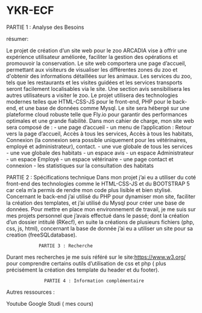 # YKR-ECF
 PARTIE 1 : Analyse des Besoins

résumer:
 
Le projet de création d’un site web pour le  zoo ARCADIA vise à offrir une expérience utilisateur améliorée, faciliter la gestion des opérations et promouvoir la conservation. Le site web comportera une page d’accueil, permettant aux visiteurs de visualiser les différentes zones du zoo et d'obtenir des informations détaillées sur les animaux.
Les services du zoo, tels que les restaurants et les visites guidées et les services transports seront facilement localisables via le site. Une section avis  sensibilisera les autres utilisateurs a visiter le zoo. 
Le projet utilisera des technologies modernes telles que HTML-CSS-JS pour le front-end, PHP pour le back-end, et une base de données comme Mysql. Le site sera hébergé sur une plateforme cloud robuste telle que Fly.io pour garantir des performances optimales et une grande fiabilité.
Dans mon cahier de charge, mon site web sera composé de :
    - une page d’accueil 
    - un menu de l’application : Retour vers la page d’accueil,  Accès à tous les services, Accès à tous les habitats, Connexion (la connexion sera possible uniquement pour les vétérinaires, employé et administrateur), contact.
      - une vue globale de tous les services
      - une  vue globale des habitats
      - un espace avis 
      - un espace Administrateur
      - un espace Employé
      - un espace vétérinaire
      - une page contact et connexion 
      - les statistiques sur la consultation des habitats 

PARTIE 2 : Spécifications technique 
Dans mon projet j’ai eu a utiliser du coté front-end des technologies comme le HTML-CSS-JS et du BOOTSTRAP 5 car cela m’a permis de rendre mon code plus lisible et bien stylisé. Concernant le back-end j’ai utilisé du PHP pour dynamiser mon site, faciliter la création des templates, et j’ai utilisé du Mysql pour créer une base de données.
Pour mettre en place mon environnement de travail, je me suis sur mes projets personnel que j’avais effectué dans le passé; dont la création d’un dossier intitulé (RKecf), en suite la créations de plusieurs fichiers (php, css, js, html), concernant la base de donnée j’ai eu a utiliser un site pour sa creation (freeSQLdatabase).

                PARTIE 3 : Recherche 
Durant mes recherches je me suis référé sur le site:https://www.w3.org/ pour comprendre certains outils d’utilisation de css et php ( plus précisément la création des template du header et du footer).
              
                  PARTIE 4 : Information complémentaire 

Autres ressources :

Youtube 
Google 
Studi ( mes cours) 
 
 
